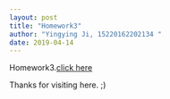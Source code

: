```yaml
---
layout: post
title: "Homework3"
author: "Yingying Ji, 15220162202134 " 
date: 2019-04-14
---
```

Homework3.[click here]({{site.baseurl}}/assets/HW3_15220162202134.pdf)

Thanks for visiting here. ;)
